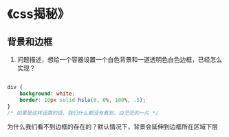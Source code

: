 # 《css揭秘》
## 背景和边框

1. 问题描述，想给一个容器设置一个白色背景和一道透明色白色边框，已经怎么实现？

```css

div {
    background: white;
    border: 10px solid hsla(0, 0%, 100%, .5);
}
/* 如果是这样设置的话，我们什么都没有看到，白茫茫的一片 */
```
为什么我们看不到边框的存在的？默认情况下，背景会延伸到边框所在区域下层